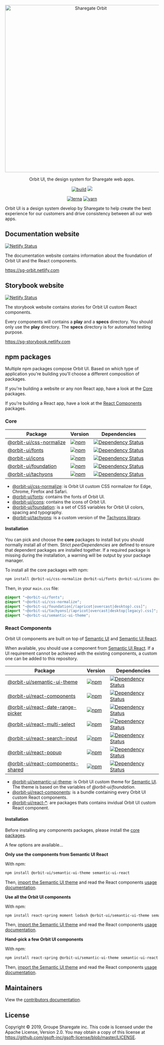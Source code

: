 <p align="center">
    <img alt="Sharegate Orbit" src="https://raw.githubusercontent.com/gsoft-inc/sg-orbit/master/assets/orbit.svg?sanitize=true" width="546">
</p>

<p align="center">
  Orbit UI, the design system for Sharegate web apps.
</p>

<p align=center>
    <a href="https://circleci.com/gh/gsoft-inc/sg-orbit/tree/master"><img alt="build" src="https://img.shields.io/circleci/build/github/gsoft-inc/sg-orbit/master"></a>
    <a href="https://david-dm.org/gsoft-inc/sg-orbit?type=dev" title="devDependencies"><img src="https://david-dm.org/gsoft-inc/sg-orbit/dev-status.svg"/></a>
</p>

<p align=center>
    <a href="https://lerna.js.org"><img alt="lerna" src="https://img.shields.io/badge/maintained%20with-lerna-cc00ff.svg" /></a>
    <a href="https://yarnpkg.com"><img alt="yarn" src="https://img.shields.io/badge/dependencies%20managed%20by-yarn-blue" /></a>
</p>

Orbit UI is a design system develop by Sharegate to help create the best experience for our customers and drive consistency between all our web apps.

## Documentation website

[![Netlify Status](https://api.netlify.com/api/v1/badges/65b52a34-8224-4783-bed2-64ffd05d36af/deploy-status)](https://app.netlify.com/sites/sg-orbit/deploys)

The documentation website contains information about the foundation of Orbit UI and the React components.

https://sg-orbit.netlify.com

## Storybook website

[![Netlify Status](https://api.netlify.com/api/v1/badges/4b420380-aed1-4dc6-b002-6efe7b413025/deploy-status)](https://app.netlify.com/sites/sg-storybook/deploys)

The storybook website contains stories for Orbit UI custom React components.

Every components will contains a **play** and a **specs** directory. You should only use the **play** directory. The **specs** directory is for automated testing purpose.

https://sg-storybook.netlify.com

## npm packages

Multiple npm packages compose Orbit UI. Based on which type of application you're building you'll choose a different composition of packages.

If you're building a website or any non React app, have a look at the [Core](#core) packages.

If you're building a React app, have a look at the [React Components](#react-components) packages.

### Core

| Package | Version | Dependencies |
|--------|-------|------------|
| [@orbit-ui/css-normalize](/packages/css-normalize) | [![npm](https://img.shields.io/npm/v/@orbit-ui/css-normalize.svg?maxAge=3600)](https://www.npmjs.com/package/@orbit-ui/css-normalize) | [![Dependency Status](https://img.shields.io/david/gsoft-inc/sg-orbit.svg?path=packages/css-normalize)](https://david-dm.org/gsoft-inc/sg-orbit.svg?path=packages/css-normalize) |
| [@orbit-ui/fonts](/packages/fonts) | [![npm](https://img.shields.io/npm/v/@orbit-ui/fonts.svg?maxAge=3600)](https://www.npmjs.com/package/@orbit-ui/fonts) | [![Dependency Status](https://img.shields.io/david/gsoft-inc/sg-orbit.svg?path=packages/fonts)](https://david-dm.org/gsoft-inc/sg-orbit.svg?path=packages/fonts) |
| [@orbit-ui/icons](/packages/icons) | [![npm](https://img.shields.io/npm/v/@orbit-ui/icons.svg?maxAge=3600)](https://www.npmjs.com/package/@orbit-ui/icons) | [![Dependency Status](https://img.shields.io/david/gsoft-inc/sg-orbit.svg?path=packages/icons)](https://david-dm.org/gsoft-inc/sg-orbit.svg?path=packages/icons) |
| [@orbit-ui/foundation](/packages/foundation) | [![npm](https://img.shields.io/npm/v/@orbit-ui/foundation.svg?maxAge=3600)](https://www.npmjs.com/package/@orbit-ui/foundation) | [![Dependency Status](https://img.shields.io/david/gsoft-inc/sg-orbit.svg?path=packages/foundation)](https://david-dm.org/gsoft-inc/sg-orbit.svg?path=packages/foundation) |
| [@orbit-ui/tachyons](/packages/tachyons) | [![npm](https://img.shields.io/npm/v/@orbit-ui/tachyons.svg?maxAge=3600)](https://www.npmjs.com/package/@orbit-ui/tachyons) | [![Dependency Status](https://img.shields.io/david/gsoft-inc/sg-orbit.svg?path=packages/tachyons)](https://david-dm.org/gsoft-inc/sg-orbit.svg?path=packages/tachyons) |

- [@orbit-ui/css-normalize](/packages/css-normalize): is Orbit UI custom CSS normalizer for Edge, Chrome, Firefox and Safari.
- [@orbit-ui/fonts](/packages/fonts): contains the fonts of Orbit UI.
- [@orbit-ui/icons](/packages/icons): contains the icons of Orbit UI.
- [@orbit-ui/foundation](/packages/foundation): is a set of CSS variables for Orbit UI colors, spacing and typography.
- [@orbit-ui/tachyons](/packages/tachyons): is a custom version of the [Tachyons library](https://github.com/tachyons-css/tachyons).

#### Installation

You can pick and choose the **core** packages to install but you should normally install all of them. Strict *peerDependencies* are defined to ensure that dependent packages are installed together. If a required package is missing during the installation, a warning will be output by your package manager.

To install all the core packages with npm:

```bash
npm install @orbit-ui/css-normalize @orbit-ui/fonts @orbit-ui/icons @orbit-ui/foundation @orbit-ui/tachyons
```

Then, in your `main.css` file:

```css
@import "~@orbit-ui/fonts";
@import "~@orbit-ui/css-normalize";
@import "~@orbit-ui/foundation[/(apricot|overcast|desktop).css]";
@import "~@orbit-ui/tachyons[/(apricot|overcast|desktop|legacy).css]";
@import "~@orbit-ui/semantic-ui-theme";
```

### React Components

Orbit UI components are built on top of [Semantic UI](https://semantic-ui.com/) and [Semantic UI React](https://react.semantic-ui.com/).

When available, you should use a component from [Semantic UI React](https://react.semantic-ui.com/). If a UI requirement cannot be achieved with the existing components, a custom one can be added to this repository.

| Package | Version | Dependencies |
|--------|-------|------------|
| [@orbit-ui/semantic-ui-theme](/packages/semantic-ui-theme) | [![npm](https://img.shields.io/npm/v/@orbit-ui/semantic-ui-theme.svg?maxAge=3600)](https://www.npmjs.com/package/@orbit-ui/semantic-ui-theme) | [![Dependency Status](https://img.shields.io/david/gsoft-inc/sg-orbit.svg?path=packages/semantic-ui-theme)](https://david-dm.org/gsoft-inc/sg-orbit.svg?path=packages/semantic-ui-theme) |
| [@orbit-ui/react-components](/packages/react-components) | [![npm](https://img.shields.io/npm/v/@orbit-ui/react-components.svg?maxAge=3600)](https://www.npmjs.com/package/@orbit-ui/react-components) | [![Dependency Status](https://img.shields.io/david/gsoft-inc/sg-orbit.svg?path=packages/react-components)](https://david-dm.org/gsoft-inc/sg-orbit.svg?path=packages/react-components) |
| [@orbit-ui/react-date-range-picker](/packages/react-components/components/date-range-picker) | [![npm](https://img.shields.io/npm/v/@orbit-ui/react-date-range-picker.svg?maxAge=3600)](https://www.npmjs.com/package/@orbit-ui/react-date-range-picker) | [![Dependency Status](https://img.shields.io/david/gsoft-inc/sg-orbit.svg?path=packages/react-components/components/date-range-picker)](https://david-dm.org/gsoft-inc/sg-orbit.svg?path=packages/react-components/components/date-range-picker) |
| [@orbit-ui/react-multi-select](/packages/react-components/components/multi-select) | [![npm](https://img.shields.io/npm/v/@orbit-ui/react-multi-select.svg?maxAge=3600)](https://www.npmjs.com/package/@orbit-ui/react-multi-select) | [![Dependency Status](https://img.shields.io/david/gsoft-inc/sg-orbit.svg?path=packages/react-components/components/multi-select)](https://david-dm.org/gsoft-inc/sg-orbit.svg?path=packages/react-components/components/multi-select) |
| [@orbit-ui/react-search-input](/packages/react-components/components/search-input) | [![npm](https://img.shields.io/npm/v/@orbit-ui/react-search-input.svg?maxAge=3600)](https://www.npmjs.com/package/@orbit-ui/react-search-input) | [![Dependency Status](https://img.shields.io/david/gsoft-inc/sg-orbit.svg?path=packages/react-components/components/search-input)](https://david-dm.org/gsoft-inc/sg-orbit.svg?path=packages/react-components/components/search-input) |
| [@orbit-ui/react-popup](/packages/react-components/components/popup) | [![npm](https://img.shields.io/npm/v/@orbit-ui/react-popup.svg?maxAge=3600)](https://www.npmjs.com/package/@orbit-ui/react-popup) | [![Dependency Status](https://img.shields.io/david/gsoft-inc/sg-orbit.svg?path=packages/react-components/components/popup)](https://david-dm.org/gsoft-inc/sg-orbit.svg?path=packages/react-components/components/popup) |
| [@orbit-ui/react-components-shared](/packages/react-components/components/shared) | [![npm](https://img.shields.io/npm/v/@orbit-ui/react-components-shared.svg?maxAge=3600)](https://www.npmjs.com/package/@orbit-ui/react-components-shared) | [![Dependency Status](https://img.shields.io/david/gsoft-inc/sg-orbit.svg?path=packages/react-components/components/shared)](https://david-dm.org/gsoft-inc/sg-orbit.svg?path=packages/react-components/components/shared) |

- [@orbit-ui/semantic-ui-theme](/packages/semantic-ui-theme): is Orbit UI custom theme for [Semantic UI](https://semantic-ui.com/). The theme is based on the variables of *@orbit-ui/foundation*.
- [@orbit-ui/react-components](/packages/react-components): is a bundle containing every Orbit UI custom React components.
- [@orbit-ui/react-*](/packages/react-components/components): are packages thats contains invidual Orbit UI custom React component. 

#### Installation

Before installing any components packages, please install the [core packages](#core).

A few options are available...

**Only use the components from Semantic UI React**

With npm:

```bash
npm install @orbit-ui/semantic-ui-theme semantic-ui-react
```

Then, [import the Semantic UI theme](/packages/semantic-ui-theme#installation) and read the React components [usage documentation](https://sg-orbit.netlify.com).

**Use all the Orbit UI components**

With npm:

```bash
npm install react-spring moment lodash @orbit-ui/semantic-ui-theme semantic-ui-react @orbit-ui/react-components
```

Then, [import the Semantic UI theme](/packages/semantic-ui-theme#installation) and read the React components [usage documentation](https://sg-orbit.netlify.com).

**Hand-pick a few Orbit UI components**

With npm:

```bash
npm install react-spring @orbit-ui/semantic-ui-theme semantic-ui-react @orbit-ui/react-*
```

Then, [import the Semantic UI theme](/packages/semantic-ui-theme#installation) and read the React components [usage documentation](https://sg-orbit.netlify.com).

## Maintainers

View the [contributors documentation](CONTRIBUTING.md).

## License

Copyright © 2019, Groupe Sharegate inc. This code is licensed under the Apache License, Version 2.0. You may obtain a copy of this license at https://github.com/gsoft-inc/gsoft-license/blob/master/LICENSE.

